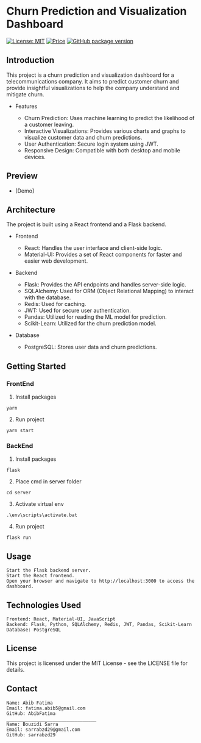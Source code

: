 # Churn Prediction and Visualization Dashboard

[![License: MIT](https://img.shields.io/badge/License-MIT-yellow.svg)](https://opensource.org/licenses/MIT)
[![Price](https://img.shields.io/badge/price-FREE-0098f7.svg)](https://github.com/codedthemes/mantis-free-react-admin-template/blob/main/LICENSE)
[![GitHub package version](https://img.shields.io/github/package-json/v/codedthemes/mantis-free-react-admin-template)](https://github.com/codedthemes/mantis-free-react-admin-template/)


## Introduction

This project is a churn prediction and visualization dashboard for a telecommunications company. It aims to predict customer churn and provide insightful visualizations to help the company understand and mitigate churn.
* Features

    * Churn Prediction: Uses machine learning to predict the likelihood of a customer leaving.
    * Interactive Visualizations: Provides various charts and graphs to visualize customer data and churn predictions.
    * User Authentication: Secure login system using JWT.
    * Responsive Design: Compatible with both desktop and mobile devices.

## Preview

- [Demo]


## Architecture

The project is built using a React frontend and a Flask backend.

* Frontend

    * React: Handles the user interface and client-side logic.
    * Material-UI: Provides a set of React components for faster and easier web development.

* Backend

    * Flask: Provides the API endpoints and handles server-side logic.
    * SQLAlchemy: Used for ORM (Object Relational Mapping) to interact with the database.
    * Redis: Used for caching.
    * JWT: Used for secure user authentication.
    * Pandas: Utilized for reading the ML model for prediction.
    * Scikit-Learn: Utilized for the churn prediction model.

* Database
    * PostgreSQL: Stores user data and churn predictions.
## Getting Started

### FrontEnd
1. Install packages

```
yarn
```

2. Run project

```
yarn start
```

### BackEnd
1. Install packages

```
flask
```
2. Place cmd in server folder

```
cd server
```

3. Activate virtual env

```
.\env\scripts\activate.bat
```

4. Run project

```
flask run
```

## Usage

    Start the Flask backend server.
    Start the React frontend.
    Open your browser and navigate to http://localhost:3000 to access the dashboard.

## Technologies Used

    Frontend: React, Material-UI, JavaScript
    Backend: Flask, Python, SQLAlchemy, Redis, JWT, Pandas, Scikit-Learn
    Database: PostgreSQL

## License

This project is licensed under the MIT License - see the LICENSE file for details.

## Contact

    Name: Abib Fatima
    Email: fatima.abib5@gmail.com
    GitHub: AbibFatima
    _________________________________
    Name: Bouzidi Sarra
    Email: sarrabzd29@gmail.com
    GitHub: sarrabzd29

